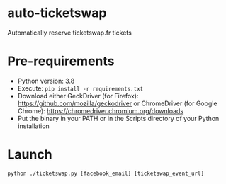 # auto-ticketswap
Automatically reserve ticketswap.fr tickets

# Pre-requirements
- Python version: 3.8
- Execute: `pip install -r requirements.txt`
- Download either GeckDriver (for Firefox): https://github.com/mozilla/geckodriver
or ChromeDriver (for Google Chrome): https://chromedriver.chromium.org/downloads
- Put the binary in your PATH or in the Scripts directory of your Python installation

# Launch
`python ./ticketswap.py [facebook_email] [ticketswap_event_url]`
